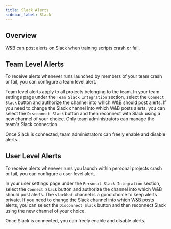 ```yaml
---
title: Slack Alerts
sidebar_label: Slack
---
```


## Overview

W&B can post alerts on Slack when training scripts crash or fail.

## Team Level Alerts

To receive alerts whenever runs launched by members of your team crash or fail, you can configure a team level alert.

Team level alerts apply to all projects belonging to the team. In your team settings page under the `Team Slack Integration` section, select the `Connect Slack` button and authorize the channel into which W&B should post alerts. If you need to change the Slack channel into which W&B posts alerts, you can select the `Disconnect Slack` button and then reconnect with Slack using a new channel of your choice. Only team administrators can manage the team's Slack connection.

Once Slack is connected, team administrators can freely enable and disable alerts.

## User Level Alerts

To receive alerts whenever runs you launch within personal projects crash or fail, you can configure a user level alert.

In your user settings page under the `Personal Slack Integration` section, select the `Connect Slack` button and authorize the channel into which W&B should post alerts. The `slackbot` channel is a good choice to keep alerts private. If you need to change the Slack channel into which W&B posts alerts, you can select the `Disconnect Slack` button and then reconnect Slack using the new channel of your choice.

Once Slack is connected, you can freely enable and disable alerts.
